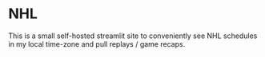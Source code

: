 # NHL

This is a small self-hosted streamlit site to conveniently see NHL schedules in my local time-zone and pull replays / game recaps. 
